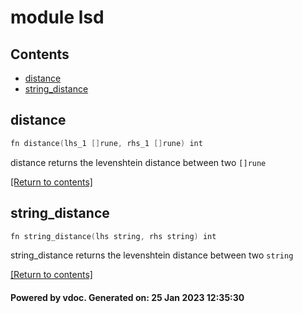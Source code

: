 # module lsd

## Contents
- [distance](#distance)
- [string_distance](#string_distance)

## distance
```v
fn distance(lhs_1 []rune, rhs_1 []rune) int
```

distance returns the levenshtein distance between two `[]rune`

[[Return to contents]](#Contents)

## string_distance
```v
fn string_distance(lhs string, rhs string) int
```

string_distance returns the levenshtein distance between two `string`

[[Return to contents]](#Contents)

#### Powered by vdoc. Generated on: 25 Jan 2023 12:35:30
